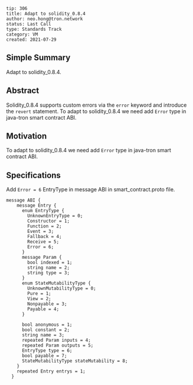 ```
tip: 306
title: Adapt to solidity_0.8.4
author: neo.hong@tron.network
status: Last Call
type: Standards Track
category: VM
created: 2021-07-29
```

## Simple Summary

Adapt to solidity_0.8.4.

## Abstract

Solidity_0.8.4 supports custom errors via the `error` keyword and introduce the `revert` statement. To adapt to solidity_0.8.4 we need add `Error` type in java-tron smart contract ABI.

## Motivation

To adapt to solidity_0.8.4 we need add `Error` type in java-tron smart contract ABI. 

## Specifications

Add `Error = 6` EntryType in message ABI in smart_contract.proto file.

```
message ABI {
    message Entry {
      enum EntryType {
        UnknownEntryType = 0;
        Constructor = 1;
        Function = 2;
        Event = 3;
        Fallback = 4;
        Receive = 5;
        Error = 6;
      }
      message Param {
        bool indexed = 1;
        string name = 2;
        string type = 3;
      }
      enum StateMutabilityType {
        UnknownMutabilityType = 0;
        Pure = 1;
        View = 2;
        Nonpayable = 3;
        Payable = 4;
      }

      bool anonymous = 1;
      bool constant = 2;
      string name = 3;
      repeated Param inputs = 4;
      repeated Param outputs = 5;
      EntryType type = 6;
      bool payable = 7;
      StateMutabilityType stateMutability = 8;
    }
    repeated Entry entrys = 1;
  }
```

